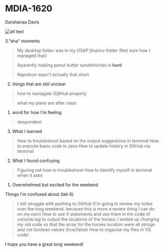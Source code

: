 # MDIA-1620

Darshanaa Davis


![alt text](https://thecozyapron.com/wp-content/uploads/2020/09/grilled-chicken-sandwich_thecozyapron_1.jpg)


3."aha" moments
> My *desktop* folder was in my *OSAP finance* folder (Not sure how I managed that)
>
> 
> Aparently making penut butter sandwhiches is **hard**
>
> 
> Napoleon wasn't actually that short 


2. things that are still unclear
> how to naviagate *GiftHub* properly
>
> 
> what my plans are after class


1. word for how I'm feeling

   
> despondent


3. What I learned 
>How to troubleshoot based on the output suggestions in terminal
>How to execute basic code in Java
>How to update history in GitHub via terminal

2. What I found confusing
>Figuring out how to troubleshoot
>How to identify myself in terminal when it asks

1. Overwhelmed but excited for the weekend




Things I'm confused about (lab 6)

>I still struggle with pushing to GitHub (I'm going to review my notes over the long weekend, because this is more a review thing I can do on my own)
>How to use if statements and use them in the code of console.log to output the locations of the horses. I ended up changing my old code so that the array for the horses location were all strings and not boolean values (true/false)
>How to organise my files in VS code!

I hope you have a great long weekend!
